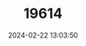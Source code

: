 ---
title: "19614"
category: "Rhipidomys ochrogaster"
draft: false
date: 2024-02-22 13:03:50
languages:
  English: ["Yellow-bellied Climbing Mouse"]
---